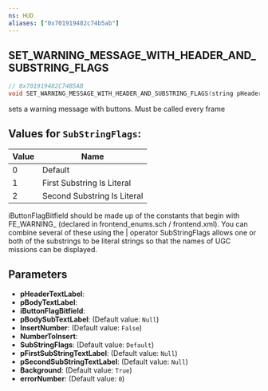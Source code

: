 ```yaml
---
ns: HUD
aliases: ["0x701919482c74b5ab"]
---
```

## SET_WARNING_MESSAGE_WITH_HEADER_AND_SUBSTRING_FLAGS

```c
// 0x701919482C74B5AB
void SET_WARNING_MESSAGE_WITH_HEADER_AND_SUBSTRING_FLAGS(string pHeaderTextLabel, string pBodyTextLabel, Any* iButtonFlagBitfield, string pBodySubTextLabel, bool InsertNumber, int NumberToInsert, int SubStringFlags, string pFirstSubStringTextLabel, string pSecondSubStringTextLabel, bool Background, int errorNumber);
```

sets a warning message with buttons. Must be called every frame

## Values for `SubStringFlags`:
| Value | Name |
| --- | --- |
| 0 | Default |
| 1 | First Substring Is Literal |
| 2 | Second Substring Is Literal |


iButtonFlagBitfield should be made up of the constants that begin with FE_WARNING_ (declared in frontend_enums.sch / frontend.xml). You can combine several of these using the | operator SubStringFlags allows one or both of the substrings to be literal strings so that the names of UGC missions can be displayed.


## Parameters
* **pHeaderTextLabel**: 
* **pBodyTextLabel**: 
* **iButtonFlagBitfield**: 
* **pBodySubTextLabel**: (Default value: `Null`)
* **InsertNumber**: (Default value: `False`)
* **NumberToInsert**: 
* **SubStringFlags**: (Default value: `Default`)
* **pFirstSubStringTextLabel**: (Default value: `Null`)
* **pSecondSubStringTextLabel**: (Default value: `Null`)
* **Background**: (Default value: `True`)
* **errorNumber**: (Default value: `0`)
